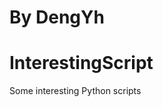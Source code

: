 <!--
 * @Author: DengYH
 * @Date: 2024-10-30 10:56:20
-->
# By DengYh
# InterestingScript
Some interesting Python scripts
